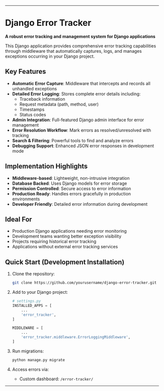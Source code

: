 
---

# Django Error Tracker

**A robust error tracking and management system for Django applications**

This Django application provides comprehensive error tracking capabilities through middleware that automatically captures, logs, and manages exceptions occurring in your Django project.

## Key Features

- **Automatic Error Capture**: Middleware that intercepts and records all unhandled exceptions
- **Detailed Error Logging**: Stores complete error details including:
  - Traceback information
  - Request metadata (path, method, user)
  - Timestamps
  - Status codes
- **Admin Integration**: Full-featured Django admin interface for error management
- **Error Resolution Workflow**: Mark errors as resolved/unresolved with tracking
- **Search & Filtering**: Powerful tools to find and analyze errors
- **Debugging Support**: Enhanced JSON error responses in development mode

## Implementation Highlights

- **Middleware-based**: Lightweight, non-intrusive integration
- **Database Backed**: Uses Django models for error storage
- **Permission Controlled**: Secure access to error information
- **Production Ready**: Handles errors gracefully in production environments
- **Developer Friendly**: Detailed error information during development

## Ideal For

- Production Django applications needing error monitoring
- Development teams wanting better exception visibility
- Projects requiring historical error tracking
- Applications without external error tracking services

## Quick Start (Development Installation)

1. Clone the repository:
   ```bash
   git clone https://github.com/yourusername/django-error-tracker.git
   ```

2. Add to your Django project:
   ```python
   # settings.py
   INSTALLED_APPS = [
       ...
       'error_tracker',
   ]

   MIDDLEWARE = [
       ...
       'error_tracker.middleware.ErrorLoggingMiddleware',
   ]
   ```

3. Run migrations:
   ```bash
   python manage.py migrate
   ```

4. Access errors via:
   - Custom dashboard: `/error-tracker/`

---
